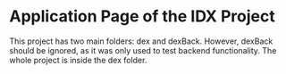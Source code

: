 # Application Page of the IDX Project

This project has two main folders: dex and dexBack. However, dexBack should be ignored, as it was only used to test backend functionality. The whole project is inside the dex folder.
